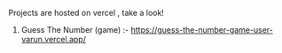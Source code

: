 Projects are hosted on vercel , take a look!

1. Guess The Number (game) :- https://guess-the-number-game-user-varun.vercel.app/ 
